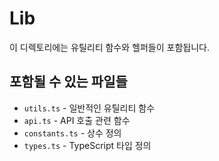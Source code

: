 # Lib

이 디렉토리에는 유틸리티 함수와 헬퍼들이 포함됩니다.

## 포함될 수 있는 파일들

- `utils.ts` - 일반적인 유틸리티 함수
- `api.ts` - API 호출 관련 함수
- `constants.ts` - 상수 정의
- `types.ts` - TypeScript 타입 정의
